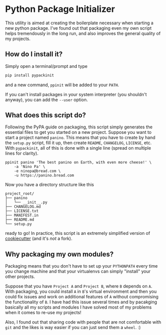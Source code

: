 # Python Package Initializer

This utility is aimed at creating the boilerplate necessary when starting a new python package.
I've found out that packaging even my own script helps tremendously in the long run, and also
improves the general quality of my projects.

## How do I install it?

Simply open a terminal/prompt and type
```sh
pip install pypackinit
```
and a new command, `ppinit` will be added to your `PATH`.

If you can't install packages in your system interpreter (you shouldn't anyway), you can add the `--user` option.

## What does this script do?

Following the PyPA guide on packaging, this script simply generates the essential files
to get you started on a new project. Suppose you want to start a project named `panino`.
This means that you have to create by hand the `setup.py` script, fill it up, then create
`README`, `CHANGELOG`, `LICENSE`, etc. With `pypackinit`, all of this is done with a single
line (spread on multiple lines for clarity).

    ppinit panino 'The best panino on Earth, with even more cheese!' \
        -a 'Nino Pa' \
        -e ninopa@bread.com \
        -u https://panino.bread.com

Now you have a directory structure like this

    project_root/
    ├── panino
    │   └── __init__.py
    ├── CHANGELOG.md
    ├── LICENSE.txt
    ├── MANIFEST.in
    ├── README.md
    └── setup.py

ready to go! In practice, this script is an extremely simplified version of
[cookiecutter](https://github.com/audreyr/cookiecutter/) (and it's _not_ a fork).

## Why packaging my own modules?

Packaging means that you don't have to set up your `PYTHONPATH` every time you change machine and
that your virtualenvs can simply "install" your other projects.

Suppose that you have `Project A` and `Project B`, where `B` depends on `A`. With packaging, you
could install `A` in `B`'s virtual environment and then you could fix issues and work on additional
features of `A` without compromising the functionality of `B`. I have had this issue several times
and by pacakging basically all my scripts and modules I have solved most of my problems when it
comes to re-use my projects!

Also, I found out that sharing code with people that are not comfortable with `git` and the likes
is way easier if you can just send them a `wheel`. :)
